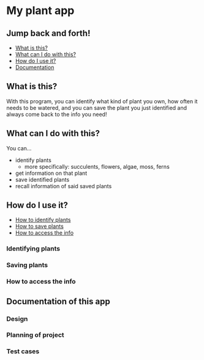 # My plant app
## Jump back and forth! 

* [What is this?](#what-is-this)
* [What can I do with this?](#what-can-i-do-with-this)
* [How do I use it?](#how-do-i-use-it)
* [Documentation](#documentation-of-this-app)
## What is this?
With this program, you can identify what kind of
plant you own, how often it needs to be watered, and 
you can save the plant you just identified and
always come back to the info you need!

## What can I do with this?
You can...
* identify plants 
  * more specifically: succulents, flowers, algae, moss, ferns
* get information on that plant
* save identified plants
* recall information of said saved plants

## How do I use it?
* [How to identify plants](#identifying-plants)
* [How to save plants](#saving-plants)
* [How to access the info](#how-to-access-the-info)
### Identifying plants

### Saving plants

### How to access the info


## Documentation of this app

### Design

### Planning of project

### Test cases
